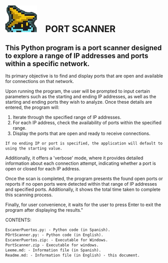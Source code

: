 # ![](./Images/GitHub.png) &nbsp;&nbsp;   PORT SCANNER                                                                            
## This Python program is a port scanner designed to explore a range of IP addresses and ports within a specific network. 

Its primary objective is to find and display ports that are open and available for connections on that network.

Upon running the program, the user will be prompted to input certain parameters such as the starting and ending IP addresses, as well as the starting and ending ports they wish to analyze. Once these details are entered, the program will:

   1. Iterate through the specified range of IP addresses.
   2. For each IP address, check the availability of ports within the specified range.
   3. Display the ports that are open and ready to receive connections.
   
	If no ending IP or port is specified, the application will default to using the starting value.

Additionally, it offers a 'verbose' mode, where it provides detailed information about each connection attempt, indicating whether a port is open or closed for each IP address.

Once the scan is completed, the program presents the found open ports or reports if no open ports were detected within that range of IP addresses and specified ports. Additionally, it shows the total time taken to complete this scanning process.

Finally, for user convenience, it waits for the user to press Enter to exit the program after displaying the results."


CONTENTS:

    EscanerPuertos.py: - Python code (in Spanish).
    POrtScanner.py: - Python code (in English).
    EscanerPuertos.zip: - Executable for Windows.
    PortScanner.zip - Executable for windows.
    Leeme.md: - Information file (in Spanish).
    Readme.md: - Information file (in English) - this document.
